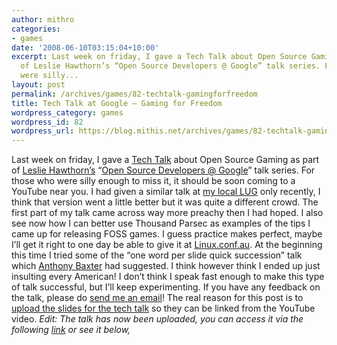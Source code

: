 ```yaml
---
author: mithro
categories:
- games
date: '2008-06-10T03:15:04+10:00'
excerpt: Last week on friday, I gave a Tech Talk about Open Source Gaming as part
  of Leslie Hawthorn’s “Open Source Developers @ Google” talk series. For those who
  were silly...
layout: post
permalink: /archives/games/82-techtalk-gamingforfreedom
title: Tech Talk at Google – Gaming for Freedom
wordpress_category: games
wordpress_id: 82
wordpress_url: https://blog.mithis.net/archives/games/82-techtalk-gamingforfreedom
---
```

Last week on friday, I gave a [Tech Talk](http://google-opensource.blogspot.com/2008/06/open-source-developers-google-speaker.html) about Open Source Gaming as part of [Leslie Hawthorn’s](http://www.hawthornlandings.org/) “[Open Source Developers @ Google](http://google-code-updates.blogspot.com/search/label/oss%20devs)” talk series. For those who were silly enough to miss it, it should be soon coming to a YouTube near you.
I had given a similar talk at [my local LUG](http://www.linuxsa.org.au/meetings/) only recently, I think that version went a little better but it was quite a different crowd. The first part of my talk came across way more preachy then I had hoped. I also see now how I can better use Thousand Parsec as examples of the tips I came up for releasing FOSS games. I guess practice makes perfect, maybe I’ll get it right to one day be able to give it at [Linux.conf.au](http://linux.conf.au/).
At the beginning this time I tried some of the “one word per slide quick succession” talk which [Anthony Baxter](http://mirror.linux.org.au/linux.conf.au/2008/Fri/mel8-183.ogg) had suggested. I think however think I ended up just insulting every American! I don’t think I speak fast enough to make this type of talk successful, but I’ll keep experimenting.
If you have any feedback on the talk, please do [send me an email](mailto://mithro@mithis.com)!
The real reason for this post is to [upload the slides for the tech talk]({{ ) so they can be linked from the YouTube video.
*Edit: The talk has now been uploaded, you can access it via the following [link](http://www.youtube.com/watch?v=8Ct36u8RPIU) or see it below,*
<object height="349" width="425"><embed height="349" src="https://www.youtube.com/v/8Ct36u8RPIU&hl=en&rel=0&border=1" type="application/x-shockwave-flash" width="425"/></object>
